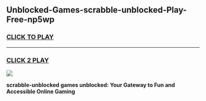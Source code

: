 
## Unblocked-Games-scrabble-unblocked-Play-Free-np5wp
<h3>
<a href="https://premium76.site?title=scrabble-unblocked&ref=20M">CLICK TO PLAY</a></h3>
<hr>

<h3>
<a href="https://premium76.site?title=scrabble-unblocked&ref=20M">CLICK 2 PLAY</a>
  
</h3>

<a href="https://premium76.site?title=scrabble-unblocked&ref=19M"><img src="https://clearcache.store/games.png"></a>


**scrabble-unblocked games unblocked: Your Gateway to Fun and Accessible Online Gaming**
